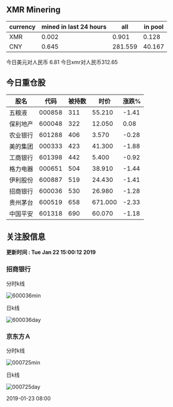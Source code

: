 ## XMR Minering

|currency|mined in last 24 hours|all|in pool|
|---|---|---|---|
|XMR|0.002|0.901|0.128|
|CNY|0.645|281.559|40.167|

今日美元对人民币 6.81	今日xmr对人民币312.65


## 今日重仓股 

|股名|代码|被持数|时价|涨跌%|
|---|---|---|---|---|
|五粮液|000858|311|55.210|-1.41|
|保利地产|600048|322|12.050|0.08|
|农业银行|601288|406|3.570|-0.28|
|美的集团|000333|423|41.300|-1.88|
|工商银行|601398|442|5.400|-0.92|
|格力电器|000651|504|38.910|-1.44|
|伊利股份|600887|519|24.430|-1.41|
|招商银行|600036|530|26.980|-1.28|
|贵州茅台|600519|658|671.000|-2.33|
|中国平安|601318|690|60.070|-1.18|

## 关注股信息
**更新时间 : Tue Jan 22 15:00:12 2019**
### 招商银行 
分时k线

![600036min](http://image.sinajs.cn/newchart/min/n/sh600036.gif)

日k线

![600036day](http://image.sinajs.cn/newchart/daily/n/sh600036.gif)

### 京东方Ａ 
分时k线

![000725min](http://image.sinajs.cn/newchart/min/n/sz000725.gif)

日k线

![000725day](http://image.sinajs.cn/newchart/daily/n/sz000725.gif)

2019-01-23 08:00